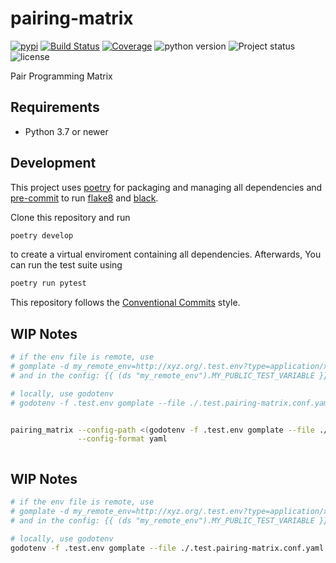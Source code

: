 # pairing-matrix

[![pypi](https://img.shields.io/pypi/v/pairing_matrix.svg)](https://pypi.python.org/pypi/pairing_matrix) [![Build Status](https://travis-ci.org/iile/pairing_matrix.png?branch=master)](http://travis-ci.org/iile/pairing_matrix) [![Coverage](https://coveralls.io/repos/iile/pairing_matrix/badge.png?branch=master)](https://coveralls.io/r/iile/pairing_matrix) ![python version](https://img.shields.io/pypi/pyversions/pairing_matrix.svg) ![Project status](https://img.shields.io/pypi/status/pairing_matrix.svg) ![license](https://img.shields.io/pypi/l/pairing_matrix.svg)

Pair Programming Matrix


## Requirements

* Python 3.7 or newer


## Development

This project uses [poetry](https://poetry.eustace.io/) for packaging and
managing all dependencies and [pre-commit](https://pre-commit.com/) to run
[flake8](http://flake8.pycqa.org/) and [black](https://github.com/python/black).

Clone this repository and run

```bash
poetry develop
```

to create a virtual enviroment containing all dependencies.
Afterwards, You can run the test suite using

```bash
poetry run pytest
```

This repository follows the [Conventional Commits](https://www.conventionalcommits.org/)
style.

## WIP Notes

```bash
# if the env file is remote, use
# gomplate -d my_remote_env=http://xyz.org/.test.env?type=application/x-env --file ./.test.pairing-matrix.conf.yaml
# and in the config: {{ (ds "my_remote_env").MY_PUBLIC_TEST_VARIABLE }}

# locally, use godotenv
# godotenv -f .test.env gomplate --file ./.test.pairing-matrix.conf.yaml


pairing_matrix --config-path <(godotenv -f .test.env gomplate --file ./.test.pairing-matrix.conf.yaml) \
               --config-format yaml



```

## WIP Notes

```bash
# if the env file is remote, use
# gomplate -d my_remote_env=http://xyz.org/.test.env?type=application/x-env --file ./.test.pairing-matrix.conf.yaml
# and in the config: {{ (ds "my_remote_env").MY_PUBLIC_TEST_VARIABLE }}

# locally, use godotenv
godotenv -f .test.env gomplate --file ./.test.pairing-matrix.conf.yaml

```
